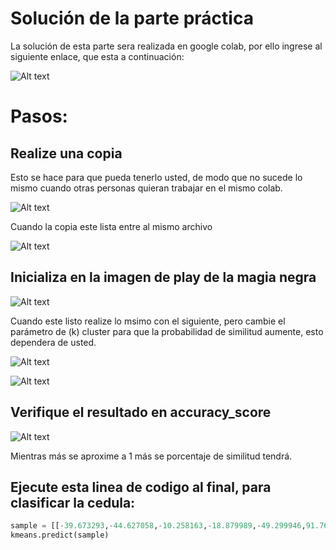 # Solución de la parte práctica
La solución de esta parte sera realizada en google colab, por ello ingrese al siguiente enlace, que esta a continuación:


![Alt text](https://i.ibb.co/4MLwNZb/Punto.png)

# Pasos:

## Realize una copia

Esto se hace para que pueda tenerlo usted, de modo que no sucede lo mismo cuando otras personas quieran trabajar en el mismo colab.

![Alt text](https://i.ibb.co/V9CkQ1w/Captura-de-pantalla-4.png)

Cuando la copia este lista entre al mismo archivo

![Alt text](https://i.ibb.co/T8v5xPK/Captura-de-pantalla-3.png)

##  Inicializa en la imagen de play de la magia negra

![Alt text](https://i.ibb.co/0nzT4qd/Captura-de-pantalla-5.png)

Cuando este listo realize lo msimo con el siguiente, pero cambie el parámetro de (k) cluster para que la probabilidad de similitud aumente, esto dependera de usted.

![Alt text](https://i.ibb.co/b5XWscv/Captura-de-pantalla-6.png)


![Alt text](https://i.ibb.co/2N4SqrN/Captura-de-pantalla-7.png)

## Verifique el resultado en accuracy_score

![Alt text](https://i.ibb.co/fpqkn4K/Captura-de-pantalla-8.png)

Mientras más se aproxime a 1 más se porcentaje de similitud tendrá.

##  Ejecute esta linea de codigo al final, para clasificar la cedula:
```py
sample = [[-39.673293,-44.627058,-10.258163,-18.879989,-49.299946,91.763878,-29.933047,-5.855481,0.393467,15.983484,1.883337,3.035447,-1.117402,-2.636451,-2.063941,2.701432,6.150914,-1.907788,4.144850,-3.033022,2.985857,0.960868,1.994154,3.374098,6.217091,0.024324,0.359676,-4.418659,-1.293296,1.454574,-0.923630,-0.056892,4.999286,4.701583,-1.639602,1.832796,-3.537451,-0.423164,-12.912299,8.454091,-5.329655,0.676623,1.912994,-5.360271,-0.292433,-11.401383,-0.123102,5.145642,-5.092689,-8.202529]]
kmeans.predict(sample)
```


